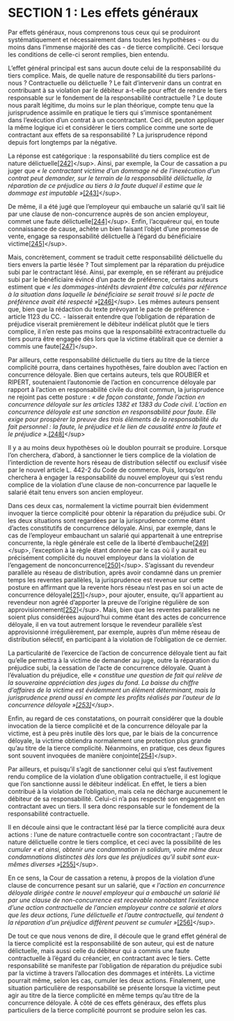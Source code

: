# SECTION 1 : Les effets généraux

Par effets généraux, nous comprenons tous ceux qui se produiront systématiquement et nécessairement dans toutes les hypothèses - ou du moins dans l’immense majorité des cas - de tierce complicité. Ceci lorsque les conditions de celle-ci seront remplies, bien entendu.

L’effet général principal est sans aucun doute celui de la responsabilité du tiers complice. Mais, de quelle nature de responsabilité du tiers parlons-nous ? Contractuelle ou délictuelle ? Le fait d’intervenir dans un contrat en contribuant à sa violation par le débiteur a-t-elle pour effet de rendre le tiers responsable sur le fondement de la responsabilité contractuelle ? Le doute nous paraît légitime, du moins sur le plan théorique, compte tenu que la jurisprudence assimile en pratique le tiers qui s’immisce spontanément dans l’exécution d’un contrat à un cocontractant. Ceci dit, peuton appliquer la même logique ici et considérer le tiers complice comme une sorte de contractant aux effets de sa responsabilité ? La jurisprudence répond depuis fort longtemps par la négative.

La réponse est catégorique : la responsabilité du tiers complice est de nature délictuelle[\[242\]](section_1__les_effets_generaux.md#11397449176964-footnote-242)&lt;/sup&gt;. Ainsi, par exemple, la Cour de cassation a pu juger que _« le contractant victime d’un dommage né de l’inexécution d’un contrat peut demander, sur le terrain de la responsabilité délictuelle, la réparation de ce préjudice au tiers à la faute duquel il estime que le dommage est imputable »_[\[243\]](section_1__les_effets_generaux.md#11397449176964-footnote-243)&lt;/sup&gt;_._

De même, il a été jugé que l’employeur qui embauche un salarié qu’il sait lié par une clause de non-concurrence auprès de son ancien employeur, commet une faute délictuelle[\[244\]](section_1__les_effets_generaux.md#11397449176964-footnote-244)&lt;/sup&gt;. Enfin, l’acquéreur qui, en toute connaissance de cause, achète un bien faisant l’objet d’une promesse de vente, engage sa responsabilité délictuelle à l’égard du bénéficiaire victime[\[245\]](section_1__les_effets_generaux.md#11397449176964-footnote-245)&lt;/sup&gt;.

Mais, concrètement, comment se traduit cette responsabilité délictuelle du tiers envers la partie lésée ? Tout simplement par la réparation du préjudice subi par le contractant lésé. Ainsi, par exemple, en se référant au préjudice subi par le bénéficiaire évincé d’un pacte de préférence, certains auteurs estiment que _« les dommages-intérêts devraient être calculés par référence à la situation dans laquelle le bénéficiaire se serait trouvé si le pacte de préférence avait été respecté »_[\[246\]](section_1__les_effets_generaux.md#11397449176964-footnote-246)&lt;/sup&gt;. Les mêmes auteurs pensent que, bien que la rédaction du texte prévoyant le pacte de préférence - article 1123 du CC. - laisserait entendre que l’obligation de réparation de préjudice viserait premièrement le débiteur indélicat plutôt que le tiers complice, il n’en reste pas moins que la responsabilité extracontractuelle du tiers pourra être engagée dès lors que la victime établirait que ce dernier a commis une faute[\[247\]](section_1__les_effets_generaux.md#11397449176964-footnote-247)&lt;/sup&gt;.

Par ailleurs, cette responsabilité délictuelle du tiers au titre de la tierce complicité pourra, dans certaines hypothèses, faire doublon avec l’action en concurrence déloyale. Bien que certains auteurs, tels que ROUBIER et RIPERT, soutenaient l’autonomie de l’action en concurrence déloyale par rapport à l’action en responsabilité civile du droit commun, la jurisprudence ne rejoint pas cette posture : _« de façon constante, fonde l’action en concurrence déloyale sur les articles 1382 et 1383 du Code civil. L’action en concurrence déloyale est une sanction en responsabilité pour faute. Elle exige pour prospérer la preuve des trois éléments de la responsabilité du fait personnel : la faute, le préjudice et le lien de causalité entre la faute et le préjudice »._[\[248\]](section_1__les_effets_generaux.md#11397449176964-footnote-248)&lt;/sup&gt;

Il y a au moins deux hypothèses où le doublon pourrait se produire. Lorsque l’on cherchera, d’abord, à sanctionner le tiers complice de la violation de l’interdiction de revente hors réseau de distribution sélectif ou exclusif visée par le nouvel article L. 442-2 du Code de commerce. Puis, lorsqu’on cherchera à engager la responsabilité du nouvel employeur qui s’est rendu complice de la violation d’une clause de non-concurrence par laquelle le salarié était tenu envers son ancien employeur.

Dans ces deux cas, normalement la victime pourrait bien évidemment invoquer la tierce complicité pour obtenir la réparation du préjudice subi. Or les deux situations sont regardées par la jurisprudence comme étant d’actes constitutifs de concurrence déloyale. Ainsi, par exemple, dans le cas de l’employeur embauchant un salarié qui appartenait à une entreprise concurrente, la règle générale est celle de la liberté d’embauche[\[249\]](section_1__les_effets_generaux.md#11397449176964-footnote-249)&lt;/sup&gt;, l’exception à la règle étant donnée par le cas où il y aurait eu précisément complicité du nouvel employeur dans la violation de l’engagement de nonconcurrence[\[250\]](section_1__les_effets_generaux.md#11397449176964-footnote-250)&lt;/sup&gt;. S’agissant du revendeur parallèle au réseau de distribution, après avoir condamné dans un premier temps les reventes parallèles, la jurisprudence est revenue sur cette posture en affirmant que la revente hors réseau n’est pas en soi un acte de concurrence déloyale[\[251\]](section_1__les_effets_generaux.md#11397449176964-footnote-251)&lt;/sup&gt;, pour ajouter, ensuite, qu’il appartient au revendeur non agréé d’apporter la preuve de l’origine régulière de son approvisionnement[\[252\]](section_1__les_effets_generaux.md#11397449176964-footnote-252)&lt;/sup&gt;. Mais, bien que les reventes parallèles ne soient plus considérées aujourd’hui comme étant des actes de concurrence déloyale, il en va tout autrement lorsque le revendeur parallèle s’est approvisionné irrégulièrement, par exemple, auprès d’un même réseau de distribution sélectif, en participant à la violation de l’obligation de ce dernier.

La particularité de l’exercice de l’action de concurrence déloyale tient au fait qu’elle permettra à la victime de demander au juge, outre la réparation du préjudice subi, la cessation de l’acte de concurrence déloyale. Quant à l’évaluation du préjudice, elle _« constitue une question de fait qui relève de la souveraine appréciation des juges du fond. La baisse du chiffre d’affaires de la victime est évidemment un élément déterminant, mais la jurisprudence prend aussi en compte les profits réalisés par l’auteur de la concurrence déloyale »_[_\[253\]_](section_1__les_effets_generaux.md#11397449176964-footnote-253)_&lt;/sup&gt;_.

Enfin, au regard de ces constatations, on pourrait considérer que la double invocation de la tierce complicité et de la concurrence déloyale par la victime, est à peu près inutile dès lors que, par le biais de la concurrence déloyale, la victime obtiendra normalement une protection plus grande qu’au titre de la tierce complicité. Néanmoins, en pratique, ces deux figures sont souvent invoquées de manière conjointe[\[254\]](section_1__les_effets_generaux.md#11397449176964-footnote-254)&lt;/sup&gt;.

Par ailleurs, et puisqu’il s’agit de sanctionner celui qui s’est fautivement rendu complice de la violation d’une obligation contractuelle, il est logique que l’on sanctionne aussi le débiteur indélicat. En effet, le tiers a bien contribué à la violation de l’obligation, mais cela ne décharge aucunement le débiteur de sa responsabilité. Celui-ci n’a pas respecté son engagement en contractant avec un tiers. Il sera donc responsable sur le fondement de la responsabilité contractuelle.

Il en découle ainsi que le contractant lésé par la tierce complicité aura deux actions : l’une de nature contractuelle contre son cocontractant ; l’autre de nature délictuelle contre le tiers complice, et ceci avec la possibilité de les _cumuler_ _« et ainsi, obtenir une condamnation in solidum, voire même deux condamnations distinctes dès lors que les préjudices qu’il subit sont eux-mêmes diverses »_[\[255\]](section_1__les_effets_generaux.md#11397449176964-footnote-255)&lt;/sup&gt;.

En ce sens, la Cour de cassation a retenu, à propos de la violation d’une clause de concurrence pesant sur un salarié, que _« l’action en concurrence déloyale dirigée contre le nouvel employeur qui a embauché un salarié lié par une clause de non-concurrence est recevable nonobstant l’existence d’une action contractuelle de l’ancien employeur contre ce salarié et alors que les deux actions, l’une délictuelle et l’autre contractuelle, qui tendent à la réparation d’un préjudice diffèrent peuvent se cumuler »_[\[256\]](section_1__les_effets_generaux.md#11397449176964-footnote-256)&lt;/sup&gt;_._

De tout ce que nous venons de dire, il découle que le grand effet général de la tierce complicité est la responsabilité de son auteur, qui est de nature délictuelle, mais aussi celle du débiteur qui a commis une faute contractuelle à l’égard du créancier, en contractant avec le tiers. Cette responsabilité se manifeste par l’obligation de réparation du préjudice subi par la victime à travers l’allocation des dommages et intérêts. La victime pourrait même, selon les cas, cumuler les deux actions. Finalement, une situation particulière de responsabilité se présente lorsque la victime peut agir au titre de la tierce complicité en même temps qu’au titre de la concurrence déloyale. À côté de ces effets généraux, des effets plus particuliers de la tierce complicité pourront se produire selon les cas.

